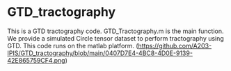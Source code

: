 # GTD_tractography
This is a GTD tractography code.
GTD_Tractography.m is the main function. We provide a simulated Circle tensor dataset to perform tractography using GTD.
This code runs on the matlab platform.
(https://github.com/A203-IPIS/GTD_tractography/blob/main/0407D7E4-4BC8-4D0E-9139-42E865759CF4.png)
